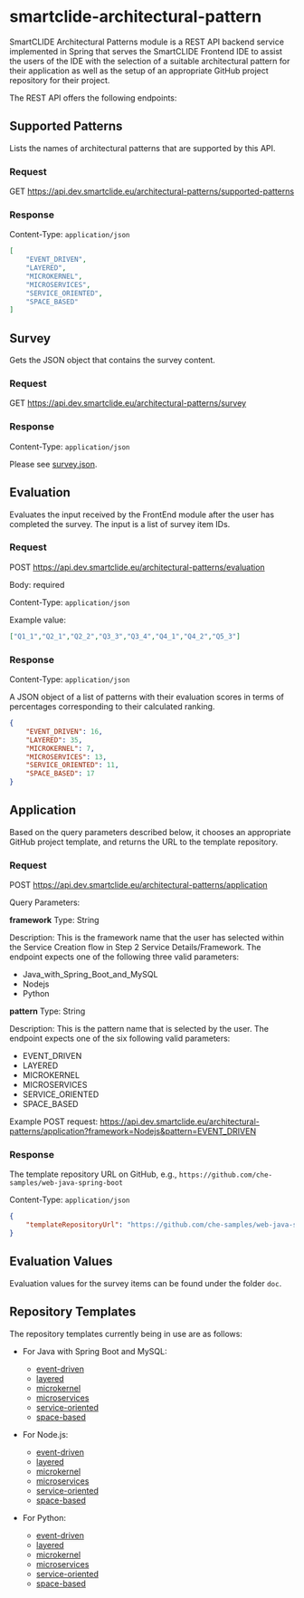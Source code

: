 # smartclide-architectural-pattern

SmartCLIDE Architectural Patterns module is a REST API backend service implemented in Spring that serves the SmartCLIDE Frontend IDE to assist the users of the IDE with the selection of a suitable architectural pattern for their application as well as the setup of an appropriate GitHub project repository for their project.

The REST API offers the following endpoints:

## Supported Patterns

Lists the names of architectural patterns that are supported by this API.

### Request

GET https://api.dev.smartclide.eu/architectural-patterns/supported-patterns

### Response

Content-Type: `application/json`

```json
[
    "EVENT_DRIVEN",
    "LAYERED",
    "MICROKERNEL",
    "MICROSERVICES",
    "SERVICE_ORIENTED",
    "SPACE_BASED"
]
```

## Survey

Gets the JSON object that contains the survey content.

### Request

GET https://api.dev.smartclide.eu/architectural-patterns/survey

### Response

Content-Type: `application/json`

Please see [survey.json](src/main/resources/jsonfiles/survey.json).

## Evaluation

Evaluates the input received by the FrontEnd module after the user has completed the survey. The input is a list of survey item IDs.

### Request

POST https://api.dev.smartclide.eu/architectural-patterns/evaluation

Body: required

Content-Type: `application/json`

Example value:

```json
["Q1_1","Q2_1","Q2_2","Q3_3","Q3_4","Q4_1","Q4_2","Q5_3"]
```
 
### Response

Content-Type: `application/json`

A JSON object of a list of patterns with their evaluation scores in terms of percentages corresponding to their calculated ranking.

```json
{
    "EVENT_DRIVEN": 16, 
    "LAYERED": 35,
    "MICROKERNEL": 7,
    "MICROSERVICES": 13,
    "SERVICE_ORIENTED": 11,
    "SPACE_BASED": 17
}
```

## Application

Based on the query parameters described below, it chooses an appropriate GitHub project template, and returns the URL to the template repository.

### Request

POST  https://api.dev.smartclide.eu/architectural-patterns/application 

Query Parameters:

**framework**
Type: String

Description: This is the framework name that the user has selected within the Service Creation flow in Step 2 Service Details/Framework. The endpoint expects one of the following three valid parameters:

- Java_with_Spring_Boot_and_MySQL
- Nodejs
- Python

**pattern**
Type: String

Description: This is the pattern name that is selected by the user. The endpoint expects one of the six following valid parameters:

- EVENT_DRIVEN
- LAYERED
- MICROKERNEL
- MICROSERVICES
- SERVICE_ORIENTED 
- SPACE_BASED

Example POST request: https://api.dev.smartclide.eu/architectural-patterns/application?framework=Nodejs&pattern=EVENT_DRIVEN

### Response 

The template repository URL on GitHub, e.g., `https://github.com/che-samples/web-java-spring-boot`

Content-Type: `application/json`

```json
{
    "templateRepositoryUrl": "https://github.com/che-samples/web-java-spring-boot"
}
```
## Evaluation Values

Evaluation values for the survey items can be found under the folder ```doc```.

## Repository Templates

The repository templates currently being in use are as follows:

- For Java with Spring Boot and MySQL:
  - [event-driven](https://github.com/horozal/event-driven-java-spring-boot-mysql)
  - [layered](https://github.com/horozal/layered-architecture-java-spring-boot-mysql)
  - [microkernel](https://github.com/horozal/microkernel-java-spring-boot-mysql)
  - [microservices](https://github.com/horozal/microservices-java-spring-boot-mysql)
  - [service-oriented](https://github.com/horozal/service-oriented-java-spring-boot-mysql)
  - [space-based](https://github.com/horozal/space-based-java-spring-boot-mysql)

- For Node.js:
  - [event-driven](https://github.com/horozal/event-driven-nodejs)
  - [layered](https://github.com/horozal/layered-architecture-nodejs)
  - [microkernel](https://github.com/horozal/microkernel-nodejs)
  - [microservices](https://github.com/horozal/microservices-nodejs)
  - [service-oriented](https://github.com/horozal/service-oriented-nodejs)
  - [space-based](https://github.com/horozal/space-based-nodejs)

- For Python:
  - [event-driven](https://github.com/horozal/event-driven-python)
  - [layered](https://github.com/horozal/layered-architecture-python)
  - [microkernel](https://github.com/horozal/microkernel-python)
  - [microservices](https://github.com/horozal/microservices-python)
  - [service-oriented](https://github.com/horozal/service-oriented-python)
  - [space-based](https://github.com/horozal/space-based-python)
